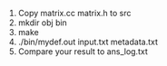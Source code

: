
1. Copy matrix.cc matrix.h to src
2. mkdir obj bin
3. make
4. ./bin/mydef.out input.txt metadata.txt
5. Compare your result to ans_log.txt
